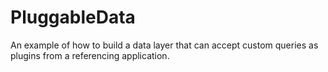 PluggableData
=============
An example of how to build a data layer that can accept custom queries as plugins from a referencing application.

